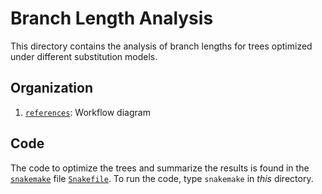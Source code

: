 # Branch Length Analysis

This directory contains the analysis of branch lengths for trees optimized under different substitution models.

## Organization

1. [`references`](/.references/): Workflow diagram

## Code
The code to optimize the trees and summarize the results is found in the [`snakemake`](http://snakemake.readthedocs.io/en/stable/) file [`Snakefile`](Snakefile).
To run the code, type `snakemake` in *this* directory.
